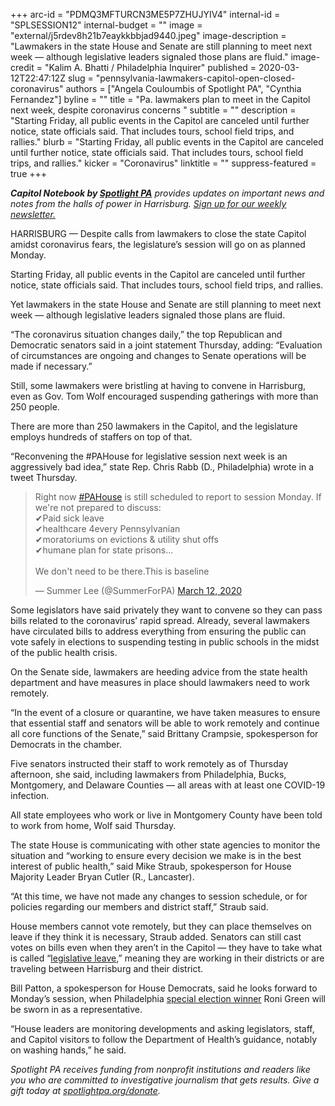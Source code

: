 +++
arc-id = "PDMQ3MFTURCN3ME5P7ZHUJYIV4"
internal-id = "SPLSESSION12"
internal-budget = ""
image = "external/j5rdev8h21b7eaykkbbjad9440.jpeg"
image-description = "Lawmakers in the state House and Senate are still planning to meet next week — although legislative leaders signaled those plans are fluid."
image-credit = "Kalim A. Bhatti / Philadelphia Inquirer"
published = 2020-03-12T22:47:12Z
slug = "pennsylvania-lawmakers-capitol-open-closed-coronavirus"
authors = ["Angela Couloumbis of Spotlight PA", "Cynthia Fernandez"]
byline = ""
title = "Pa. lawmakers plan to meet in the Capitol next week, despite coronavirus concerns  "
subtitle = ""
description = "Starting Friday, all public events in the Capitol are canceled until further notice, state officials said. That includes tours, school field trips, and rallies."
blurb = "Starting Friday, all public events in the Capitol are canceled until further notice, state officials said. That includes tours, school field trips, and rallies."
kicker = "Coronavirus"
linktitle = ""
suppress-featured = true
+++

<i><b>Capitol Notebook by </b></i><a href="https://www.spotlightpa.org/"><i><b>Spotlight PA</b></i></a><i> provides updates on important news and notes from the halls of power in Harrisburg. </i><a href="https://www.spotlightpa.org/newsletters"><i>Sign up for our weekly newsletter.</i></a>

HARRISBURG — Despite calls from lawmakers to close the state Capitol amidst coronavirus fears, the legislature’s session will go on as planned Monday. 

Starting Friday, all public events in the Capitol are canceled until further notice, state officials said. That includes tours, school field trips, and rallies. 

Yet lawmakers in the state House and Senate are still planning to meet next week — although legislative leaders signaled those plans are fluid. 

“The coronavirus situation changes daily,” the top Republican and Democratic senators said in a joint statement Thursday, adding: “Evaluation of circumstances are ongoing and changes to Senate operations will be made if necessary.”

Still, some lawmakers were bristling at having to convene in Harrisburg, even as Gov. Tom Wolf encouraged suspending gatherings with more than 250 people. 

There are more than 250 lawmakers in the Capitol, and the legislature employs hundreds of staffers on top of that. 

“Reconvening the #PAHouse for legislative session next week is an aggressively bad idea,” state Rep. Chris Rabb (D., Philadelphia) wrote in a tweet Thursday. 

<blockquote class="twitter-tweet"><p lang="en" dir="ltr">Right now <a href="https://twitter.com/hashtag/PAHouse?src=hash&amp;ref_src=twsrc%5Etfw">#PAHouse</a> is still scheduled to report to session Monday. If we&#39;re not prepared to discuss: <br>✔Paid sick leave<br>✔healthcare 4every Pennsylvanian<br>✔moratoriums on evictions &amp; utility shut offs<br>✔humane plan for state prisons...<br><br>We don&#39;t need to be there.This is baseline</p>&mdash; Summer Lee (@SummerForPA) <a href="https://twitter.com/SummerForPA/status/1238208650000437249?ref_src=twsrc%5Etfw">March 12, 2020</a></blockquote>
<script async src="https://platform.twitter.com/widgets.js" charset="utf-8"></script>


Some legislators have said privately they want to convene so they can pass bills related to the coronavirus’ rapid spread. Already, several lawmakers have circulated bills to address everything from ensuring the public can vote safely in elections to suspending testing in public schools in the midst of the public health crisis.

On the Senate side, lawmakers are heeding advice from the state health department and have measures in place should lawmakers need to work remotely. 

“In the event of a closure or quarantine, we have taken measures to ensure that essential staff and senators will be able to work remotely and continue all core functions of the Senate,” said Brittany Crampsie, spokesperson for Democrats in the chamber. 

Five senators instructed their staff to work remotely as of Thursday afternoon, she said, including lawmakers from Philadelphia, Bucks, Montgomery, and Delaware Counties — all areas with at least one COVID-19 infection. 

All state employees who work or live in Montgomery County have been told to work from home, Wolf said Thursday. 

The state House is communicating with other state agencies to monitor the situation and “working to ensure every decision we make is in the best interest of public health,” said Mike Straub, spokesperson for House Majority Leader Bryan Cutler (R., Lancaster). 

“At this time, we have not made any changes to session schedule, or for policies regarding our members and district staff,” Straub said. 

House members cannot vote remotely, but they can place themselves on leave if they think it is necessary, Straub added. Senators can still cast votes on bills even when they aren’t in the Capitol — they have to take what is called “<a href="https://www.inquirer.com/philly/news/pennsylvania/225681191.html">legislative leave</a>,” meaning they are working in their districts or are traveling between Harrisburg and their district.

Bill Patton, a spokesperson for House Democrats, said he looks forward to Monday’s session, when Philadelphia <a href="https://www.inquirer.com/politics/clout/special-election-190th-district-west-philadelphia-roni-green-movita-johnson-harrell-20200226.html" target=_blank>special election winner</a> Roni Green will be sworn in as a representative. 

“House leaders are monitoring developments and asking legislators, staff, and Capitol visitors to follow the Department of Health’s guidance, notably on washing hands,” he said. 

<script src="https://www.spotlightpa.org/embed.js" async></script><div data-spl-embed-version="1" data-spl-src="https://www.spotlightpa.org/embeds/tips/?tip_text=Do%20you%20have%20a%20tip%20about%20%3Cb%3Ehow%20Pa.'s%20government%20is%20handling%20the%20coronavirus%3C%2Fb%3E%3F%20Tell%20us%20now.%20"></div>

<i>Spotlight PA receives funding from nonprofit institutions and readers like you who are committed to investigative journalism that gets results. Give a gift today at </i><a href="https://www.spotlightpa.org/donate"><i>spotlightpa.org/donate</i></a><i>.</i>
